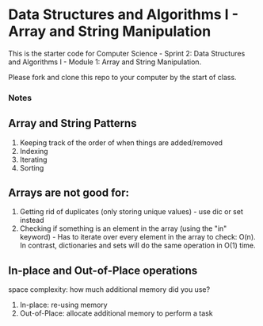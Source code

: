 # Data Structures and Algorithms I - Array and String Manipulation

This is the starter code for Computer Science - Sprint 2: Data Structures and Algorithms I - Module 1: Array and String Manipulation.

Please fork and clone this repo to your computer by the start of class.

### Notes

## Array and String Patterns

1. Keeping track of the order of when things are added/removed
2. Indexing
3. Iterating
4. Sorting

## Arrays are not good for:

1. Getting rid of duplicates (only storing unique values) - use dic or set instead
2. Checking if something is an element in the array (using the "in" keyword) - Has to iterate over every element in the array to check: O(n).
   In contrast, dictionaries and sets will do the same operation in O(1) time.

## In-place and Out-of-Place operations

space complexity: how much additional memory did you use?

1. In-place: re-using memory
2. Out-of-Place: allocate additional memory to perform a task
